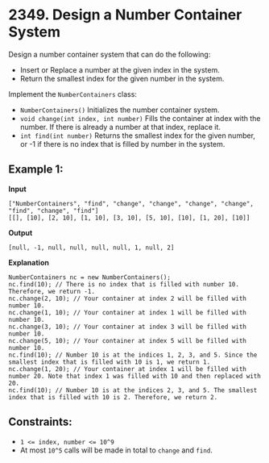 # 2349. Design a Number Container System

Design a number container system that can do the following:

- Insert or Replace a number at the given index in the system.
- Return the smallest index for the given number in the system.

Implement the `NumberContainers` class:

- `NumberContainers()` Initializes the number container system.
- `void change(int index, int number)` Fills the container at index with the number. If there is already a number at that index, replace it.
- `int find(int number)` Returns the smallest index for the given number, or -1 if there is no index that is filled by number in the system.

## Example 1:

**Input**
```
["NumberContainers", "find", "change", "change", "change", "change", "find", "change", "find"]
[[], [10], [2, 10], [1, 10], [3, 10], [5, 10], [10], [1, 20], [10]]
```

**Output**
```
[null, -1, null, null, null, null, 1, null, 2]
```

**Explanation**
```
NumberContainers nc = new NumberContainers();
nc.find(10); // There is no index that is filled with number 10. Therefore, we return -1.
nc.change(2, 10); // Your container at index 2 will be filled with number 10.
nc.change(1, 10); // Your container at index 1 will be filled with number 10.
nc.change(3, 10); // Your container at index 3 will be filled with number 10.
nc.change(5, 10); // Your container at index 5 will be filled with number 10.
nc.find(10); // Number 10 is at the indices 1, 2, 3, and 5. Since the smallest index that is filled with 10 is 1, we return 1.
nc.change(1, 20); // Your container at index 1 will be filled with number 20. Note that index 1 was filled with 10 and then replaced with 20.
nc.find(10); // Number 10 is at the indices 2, 3, and 5. The smallest index that is filled with 10 is 2. Therefore, we return 2.
```

## Constraints:

- `1 <= index, number <= 10^9`
- At most `10^5` calls will be made in total to `change` and `find`.